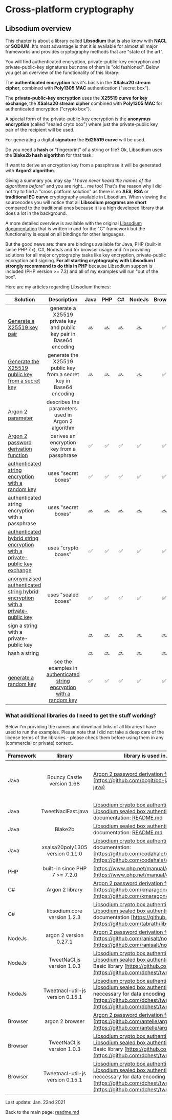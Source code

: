 # Cross-platform cryptography

## Libsodium overview

This chapter is about a library called **Libsodium** that is also know with **NACL** or **SODIUM**. It's most advantage is that it is available for almost all major frameworks and provides cryptography methods that are "state of the art".

You will find authenticated encryption, private-public-key encryption and private-public-key signatures but none of them is "old fashioned". Below you get an overview of the functionality of this library:

The **authenticated encryption** has it's basis in the **XSalsa20 stream cipher**, combined with **Poly1305 MAC** authentication ("secret box"). 

The **private-public-key encryption** uses the **X25519 curve for key exchange**, the **XSalsa20 stream cipher** combined with **Poly1305 MAC** for authenticated encryption ("crypto box").

A special form of the private-public-key encryption is the **anonymus encryption** (called "sealed cryto box") where just the private-public key pair of the recipient will be used.

For generating a digital **signature** the **Ed25519 curve** will be used.

Do you need a **hash** or "fingerprint" of a string or file? Ok, Libsodium uses the **Blake2b hash algorithm** for that task.

If want to derive an encryption key from a passphrase it will be generated with **Argon2 algorithm**.

Giving a summary you may say "*I have never heard the names of the algorithms before*" and you are right... me too! That's the reason why I did not try to find a "cross platform solution" as there is no **AES**, **RSA** or **traditional EC curve** cryptography available in Libsodium. When viewing the sourcecodes you will notice that all **Libsodium programs are short** compared to the traditional ones because it is a high developed library that does a lot in the background.

A more detailed overview is available with the original [Libsodium documentation](https://doc.libsodium.org/) that is written in and for the "C" framework but the functionality is equal on all bindings for other languages.

But the good news are: there are bindings available for Java, PHP (built-in since PHP 7.x), C#, NodeJs and for browser usage and I'm providing solutions for all major cryptography tasks like key encryption, private-public encryption and signing. **For all starting cryptography with Libsodium I strongly recommend to do this in PHP** because Libsodium support is included (PHP version >= 7.3) and all of my examples will run "out of the box".

Here are my articles regarding Libsodium themes:

| Solution | Description | Java | PHP | C# | NodeJs | Browser
| ------ | :------: | :--: |:--: |:--: |:--: |:--: |
[Generate a X25519 key pair](x25519_key_generation.md) | generate a X25519 private key and public key pair in Base64 encoding | :soon: | :soon: |  :soon: |  :soon: |  :white_check_mark: |  
[Generate the X25519 public key from a secret key](x25519_public_key_generation.md) | generate the X25519 public key from a secret key in Base64 encoding |  :soon: |  :soon: |  :soon: |  :soon: |  :white_check_mark: |  
| [Argon 2 parameter](argon2_parameter.md) | describes the parameters used in Argon 2 algorithm | 
| [Argon 2 password derivation function](argon2.md) | derives an encryption key from a passphrase |  :white_check_mark: |  :white_check_mark: |  :white_check_mark: |  :white_check_mark: |  :white_check_mark: |  
[authenticated string encryption with a random key](libsodium_secretbox_encryption_string.md) | uses "secret boxes" |   :white_check_mark: |  :white_check_mark: |  :white_check_mark: |  :white_check_mark: |  :white_check_mark: |  
authenticated string encryption with a passphrase | uses "secret boxes" | :soon: |  :soon: |  :soon: |  :soon: |  :soon: |  
[authenticated hybrid string encryption with a private-public key exchange](libsodium_cryptobox_encryption_string.md) | uses "crypto boxes" | :white_check_mark: |  :white_check_mark: |  :white_check_mark: |  :white_check_mark: |  :white_check_mark: |  
[anonymizised authenticated string hybrid encryption with a private-public key](libsodium_sealedcryptobox_encryption_string.md) | uses "sealed boxes" |  :white_check_mark: |  :white_check_mark: |  :white_check_mark: |  :white_check_mark: |  :white_check_mark: |   
sign a string with a private-public key |  | :soon: |  :soon: |  :soon: |  :soon: |  :soon: | 
hash a string |  | :soon: |  :soon: |  :soon: |  :soon: |  :soon: |  
[generate a random key](libsodium_secretbox_encryption_string.md) | see the examples in  [authenticated string encryption with a random key](libsodium_secretbox_encryption_string.md) | :white_check_mark: |  :white_check_mark: |  :white_check_mark: |  :white_check_mark: |  :white_check_mark: |   

### What additional libraries do I need to get the stuff working?

Below I'm providing the names and download links of all libraries I have used to run the examples. Please note that I did not take a deep care of the license terms of the libraries - please check them before using them in any (commercial or private) context.

| Framework | library | library is used in... and documentation | source and download link
| ------ | :------: | -- | -- | 
| Java | Bouncy Castle version 1.68 | [Argon 2 password derivation function](argon2.md) documentation: [https://github.com/bcgit/bc-java](https://github.com/bcgit/bc-java) | GitHub: [https://github.com/bcgit/bc-java](https://github.com/bcgit/bc-java) Maven: [https://mvnrepository.com/artifact/org.bouncycastle/bcprov-jdk15on](https://mvnrepository.com/artifact/org.bouncycastle/bcprov-jdk15on)
| Java | TweetNaclFast.java | [Libsodium crypto box authenticated hybrid string encryption](docs/libsodium_cryptobox_encryption_string.md), [Libsodium sealed box authenticated hybrid string encryption](docs/libsodium_sealedcryptobox_encryption_string.md) documentation:  [README.md](https://github.com/InstantWebP2P/tweetnacl-java/blob/master/README.md)  | GitHub: [https://github.com/InstantWebP2P/tweetnacl-java](https://github.com/InstantWebP2P/tweetnacl-java/) [direct link:](https://github.com/InstantWebP2P/tweetnacl-java/blob/master/src/main/java/com/iwebpp/crypto/TweetNaclFast.java) |
| Java | Blake2b | [Libsodium sealed box authenticated hybrid string encryption](docs/libsodium_sealedcryptobox_encryption_string.md) documentation: [README.md](https://github.com/alphazero/Blake2b/blob/master/README.md) | GitHub: [https://github.com/alphazero/Blake2b](https://github.com/alphazero/Blake2b) |
| Java |  xsalsa20poly1305 version 0.11.0 | [Libsodium crypto box authenticated hybrid string encryption](docs/libsodium_cryptobox_encryption_string.md) documentation: [https://github.com/codahale/xsalsa20poly1305](https://github.com/codahale/xsalsa20poly1305)] | Github: [https://github.com/codahale/xsalsa20poly1305](https://github.com/codahale/xsalsa20poly1305)  Maven: [https://mvnrepository.com/artifact/com.codahale/xsalsa20poly1305](https://mvnrepository.com/artifact/com.codahale/xsalsa20poly1305) |
| PHP | built-in since PHP 7 >= 7.2.0 | [https://www.php.net/manual/en/book.sodium.php](https://www.php.net/manual/en/book.sodium.php) | GitHub:  [https://github.com/paragonie/pecl-libsodium-doc](https://github.com/paragonie/pecl-libsodium-doc)  |
| C# | Argon 2 library | [Argon 2 password derivation function](argon2.md)  documentation: [https://github.com/kmaragon/Konscious.Security.Cryptography](https://github.com/kmaragon/Konscious.Security.Cryptography) | [https://github.com/kmaragon/Konscious.Security.Cryptography](https://github.com/kmaragon/Konscious.Security.Cryptography)
| C# | libsodium.core version 1.2.3 | [Libsodium crypto box authenticated hybrid string encryption](docs/libsodium_cryptobox_encryption_string.md), [Libsodium sealed box authenticated hybrid string encryption](docs/libsodium_sealedcryptobox_encryption_string.md) documentation [https://github.com/tabrath/libsodium-core](https://github.com/tabrath/libsodium-core) | NuGet: [https://www.nuget.org/packages/Sodium.Core/](https://www.nuget.org/packages/Sodium.Core/) |
| NodeJs | argon 2 version 0.27.1 | [Argon 2 password derivation function](argon2.md) documentation: [https://github.com/ranisalt/node-argon2#readme](https://github.com/ranisalt/node-argon2#readme)  | [https://github.com/ranisalt/node-argon2](https://github.com/ranisalt/node-argon2) |
| NodeJs | TweetNaCl.js version 1.0.3 | [Libsodium crypto box authenticated hybrid string encryption](docs/libsodium_cryptobox_encryption_string.md), [Libsodium sealed box authenticated hybrid string encryption](docs/libsodium_sealedcryptobox_encryption_string.md) Basic library  [https://github.com/dchest/tweetnacl-js](https://github.com/dchest/tweetnacl-js) | [https://github.com/dchest/tweetnacl-js](https://github.com/dchest/tweetnacl-js). |
| NodeJs | Tweetnacl-util-js version 0.15.1 | [Libsodium crypto box authenticated hybrid string encryption](docs/libsodium_cryptobox_encryption_string.md), [Libsodium sealed box authenticated hybrid string encryption](docs/libsodium_sealedcryptobox_encryption_string.md) neccessary for data encoding [https://github.com/dchest/tweetnacl-util-js](https://github.com/dchest/tweetnacl-util-js) | [https://github.com/dchest/tweetnacl-util-js](https://github.com/dchest/tweetnacl-util-js)
| Browser | argon 2 browser |[Argon 2 password derivation function](argon2.md) documentation: [https://github.com/antelle/argon2-browser](https://github.com/antelle/argon2-browser) | [https://github.com/antelle/argon2-browser](https://github.com/antelle/argon2-browser)
| Browser | TweetNaCl.js version 1.0.3 | [Libsodium crypto box authenticated hybrid string encryption](docs/libsodium_cryptobox_encryption_string.md), [Libsodium sealed box authenticated hybrid string encryption](docs/libsodium_sealedcryptobox_encryption_string.md) Basic library  [https://github.com/dchest/tweetnacl-js](https://github.com/dchest/tweetnacl-js) | [https://github.com/dchest/tweetnacl-js](https://github.com/dchest/tweetnacl-js). My programs are tested with  [nacl.min.js](https://github.com/dchest/tweetnacl-js/blob/master/nacl.min.js) |
| Browser | Tweetnacl-util-js version 0.15.1 | [Libsodium crypto box authenticated hybrid string encryption](docs/libsodium_cryptobox_encryption_string.md), [Libsodium sealed box authenticated hybrid string encryption](docs/libsodium_sealedcryptobox_encryption_string.md) neccessary for data encoding [https://github.com/dchest/tweetnacl-util-js](https://github.com/dchest/tweetnacl-util-js) | [https://github.com/dchest/tweetnacl-util-js](https://github.com/dchest/tweetnacl-util-js) I used this file: [nacl-util.js](https://github.com/dchest/tweetnacl-util-js/blob/master/nacl-util.js)

Last update: Jan. 22nd 2021

Back to the main page: [readme.md](../readme.md)

